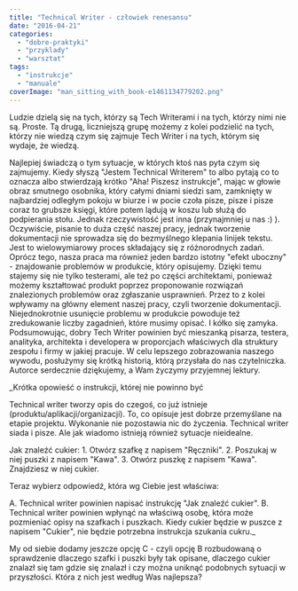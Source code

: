 ```yaml
---
title: "Technical Writer - człowiek renesansu"
date: "2016-04-21"
categories: 
  - "dobre-praktyki"
  - "przyklady"
  - "warsztat"
tags: 
  - "instrukcje"
  - "manuale"
coverImage: "man_sitting_with_book-e1461134779202.png"
---
```


Ludzie dzielą się na tych, którzy są Tech Writerami i na tych, którzy nimi nie są. Proste. Tą drugą, liczniejszą grupę możemy z kolei podzielić na tych, którzy nie wiedzą czym się zajmuje Tech Writer i na tych, którym się wydaje, że wiedzą.

Najlepiej świadczą o tym sytuacje, w których ktoś nas pyta czym się zajmujemy. Kiedy słyszą "Jestem Technical Writerem" to albo pytają co to oznacza albo stwierdzają krótko "Aha! Piszesz instrukcje", mając w głowie obraz smutnego osobnika, który całymi dniami siedzi sam, zamknięty w najbardziej odległym pokoju w biurze i w pocie czoła pisze, pisze i pisze coraz to grubsze księgi, które potem lądują w koszu lub służą do podpierania stołu. Jednak rzeczywistość jest inna (przynajmniej u nas :) ). Oczywiście, pisanie to duża część naszej pracy, jednak tworzenie dokumentacji nie sprowadza się do bezmyślnego klepania linijek tekstu. Jest to wielowymiarowy proces składający się z różnorodnych zadań. Oprócz tego, nasza praca ma również jeden bardzo istotny "efekt uboczny" - znajdowanie problemów w produkcie, który opisujemy. Dzięki temu stajemy się nie tylko testerami, ale też po części architektami, ponieważ możemy kształtować produkt poprzez proponowanie rozwiązań znalezionych problemów oraz zgłaszanie usprawnień. Przez to z kolei wpływamy na główny element naszej pracy, czyli tworzenie dokumentacji. Niejednokrotnie usunięcie problemu w produkcie powoduje też zredukowanie liczby zagadnień, które musimy opisać. I kółko się zamyka. Podsumowując, dobry Tech Writer powinien być mieszanką pisarza, testera, analityka, architekta i developera w proporcjach właściwych dla struktury zespołu i firmy w jakiej pracuje. W celu lepszego zobrazowania naszego wywodu, posłużymy się krótką historią, którą przysłała do nas czytelniczka. Autorce serdecznie dziękujemy, a Wam życzymy przyjemnej lektury.

_Krótka opowieść o instrukcji, której nie powinno być

Technical writer tworzy opis do czegoś, co już istnieje (produktu/aplikacji/organizacji). To, co opisuje jest dobrze przemyślane na etapie projektu. Wykonanie nie pozostawia nic do życzenia. Technical writer siada i pisze. Ale jak wiadomo istnieją również sytuacje nieidealne.

Jak znaleźć cukier: 1. Otwórz szafkę z napisem "Ręczniki". 2. Poszukaj w niej puszki z napisem "Kawa". 3. Otwórz puszkę z napisem "Kawa". Znajdziesz w niej cukier.

Teraz wybierz odpowiedź, która wg Ciebie jest właściwa:

A. Technical writer powinien napisać instrukcję "Jak znaleźć cukier". B. Technical writer powinien wpłynąć na właściwą osobę, która może pozmieniać opisy na szafkach i puszkach. Kiedy cukier będzie w puszce z napisem "Cukier", nie będzie potrzebna instrukcja szukania cukru._

My od siebie dodamy jeszcze opcję C - czyli opcję B rozbudowaną o sprawdzenie dlaczego szafki i puszki były tak opisane, dlaczego cukier znalazł się tam gdzie się znalazł i czy można uniknąć podobnych sytuacji w przyszłości. Która z nich jest według Was najlepsza?
